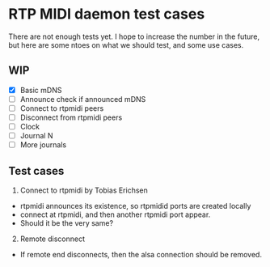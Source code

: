 # RTP MIDI daemon test cases

There are not enough tests yet. I hope to increase the number in the future, but
here are some ntoes on what we should test, and some use cases.

## WIP

* [x] Basic mDNS
* [ ] Announce check if announced mDNS
* [ ] Connect to rtpmidi peers
* [ ] Disconnect from rtpmidi peers
* [ ] Clock
* [ ] Journal N
* [ ] More journals

## Test cases

1. Connect to rtpmidi by Tobias Erichsen

* rtpmidi announces its existence, so rtpmidid ports are created locally
* connect at rtpmidi, and then another rtpmidi port appear.
* Should it be the very same?


2. Remote disconnect

* If remote end disconnects, then the alsa connection should be removed.
